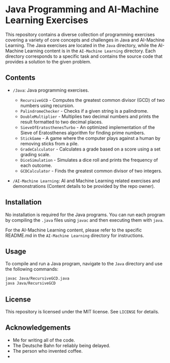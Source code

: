 # Java Programming and AI-Machine Learning Exercises

This repository contains a diverse collection of programming exercises covering a variety of core concepts and challenges in Java and AI-Machine Learning. The Java exercises are located in the `Java` directory, while the AI-Machine Learning content is in the `AI-Machine Learning` directory. Each directory corresponds to a specific task and contains the source code that provides a solution to the given problem.

## Contents

- `/Java`: Java programming exercises.
  - `RecursiveGCD` - Computes the greatest common divisor (GCD) of two numbers using recursion.
  - `PalindromeChecker` - Checks if a given string is a palindrome.
  - `DoubleMultiplier` - Multiplies two decimal numbers and prints the result formatted to two decimal places.
  - `SieveOfEratosthenesTurbo` - An optimized implementation of the Sieve of Eratosthenes algorithm for finding prime numbers.
  - `StickGame` - A game where the computer plays against a human by removing sticks from a pile.
  - `GradeCalculator` - Calculates a grade based on a score using a set grading scale.
  - `DiceSimulation` - Simulates a dice roll and prints the frequency of each outcome.
  - `GCDCalculator` - Finds the greatest common divisor of two integers.

- `/AI-Machine Learning`: AI and Machine Learning related exercises and demonstrations (Content details to be provided by the repo owner).

## Installation

No installation is required for the Java programs. You can run each program by compiling the `.java` files using `javac` and then executing them with `java`.

For the AI-Machine Learning content, please refer to the specific README.md in the `AI-Machine Learning` directory for instructions.

## Usage

To compile and run a Java program, navigate to the `Java` directory and use the following commands:

```bash
javac Java/RecursiveGCD.java
java Java/RecursiveGCD

```

## License

This repository is licensed under the MIT license. See `LICENSE` for details.

## Acknowledgements

- Me for writing all of the code.
- The Deutsche Bahn for reliably being delayed.
- The person who invented coffee.
- 

